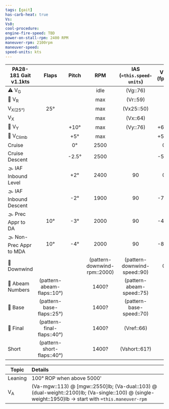 ```yaml
---
tags: [gait]
has-carb-heat: true
Vs:
Vs0:
cool-procedure:
engine-fire-speed: TBD
power-on-stall-rpm: 2400 RPM
maneuver-rpm: 2100rpm
maneuver-speed: 
speed-units: kts
---
```


| **PA28-181  Gait** v1.1kts |         **Flaps**          | **Pitch** |           **RPM**            | **IAS (`=this.speed-units`)** | **VSI (fpm)** |
| -------------------------- |:--------------------------:|:---------:|:----------------------------:|:-----------------------------:|:-------------:|
| ⚠️ V<sub>G</sub>           |                            |           |             idle             |           (Vg::76)            |               |
| 🛫 V<sub>R</sub>           |                            |           |             max              |           (Vr::59)            |               |
| V<sub>X(25°)</sub>         |            25°             |           |             max              |          (Vx25::50)           |               |
| V<sub>X</sub>              |                            |           |             max              |           (Vx::64)            |               |
| 🛫 V<sub>Y</sub>           |                            |   +10°    |             max              |           (Vy::76)            |     +600      |
| 🛫 V<sub>Climb</sub>       |                            |    +5°    |             max              |                               |     +500      |
| Cruise                     |                            |    0°     |             2500             |                               |       0       |
| Cruise Descent             |                            |  \-2.5°   |             2500             |                               |     \-500     |
| 🌫️ IAF Inbound Level       |                            |    +2°    |             2400             |              90               |       0       |
| 🌫️ IAF Inbound Descent     |                            |   \-2°    |             1900             |              90               |     \-700     |
| 🌫️ Prec Appr to DA         |            10°             |   \-3°    |             2000             |              90               |     \-450     |
| 🌫️ Non-Prec Appr to MDA    |            10°             |   \-4°    |             2000              |              90               |     \-800     |
| 🛬 Downwind                |                            |           | (pattern-downwind-rpm::2000) | (pattern-downwind-speed::90)  |       0       |
| 🛬 Abeam Numbers           | (pattern-abeam-flaps::10°) |           |            1400?             |   (pattern-abeam-speed::75)   |               |
| 🛬 Base                    | (pattern-base-flaps::25°)  |           |            1400?             |   (pattern-base-speed::70)    |               |
| 🛬 Final                   | (pattern-final-flaps::40°) |           |            1400?             |          (Vref::66)           |               |
| Short                      | (pattern-short-flaps::40°) |           |            1400?             |         (Vshort::61?)          |               |

| Topic         | Details                                                                                                                                              |
| ------------- |:---------------------------------------------------------------------------------------------------------------------------------------------------- |
| Leaning       | 100° ROP when above 5000'                                                                                                                            |
| V<sub>A</sub> | (Va-mgw::113) @ [mgw::2550]lb; (Va-dual::103) @ (dual-weight::2100)lb; (Va-single::100) @ (single-weight::1950)lb -> start with `=this.maneuver-rpm` |